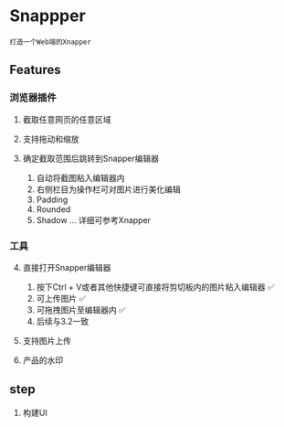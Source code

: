 # Snappper

`打造一个Web端的Xnapper`

## Features

### 浏览器插件

1. 截取任意网页的任意区域
2. 支持拖动和缩放
3. 确定截取范围后跳转到Snapper编辑器

   1. 自动将截图粘入编辑器内
   2. 右侧栏目为操作栏可对图片进行美化编辑
   3. Padding
   4. Rounded
   5. Shadow
      ... 详细可参考Xnapper

### 工具

4. 直接打开Snapper编辑器

   1. 按下Ctrl + V或者其他快捷键可直接将剪切板内的图片粘入编辑器 ✅
   2. 可上传图片 ✅
   3. 可拖拽图片至编辑器内 ✅
   4. 后续与3.2一致

5. 支持图片上传
6. 产品的水印

## step

1. 构建UI
